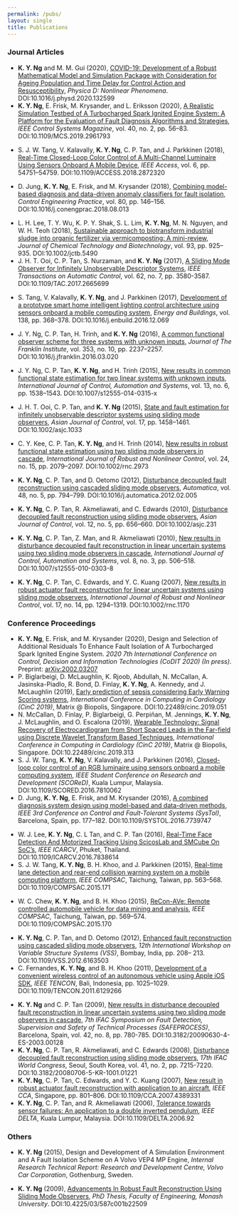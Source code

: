 ```yaml
---
permalink: /pubs/
layout: single
title: Publications
---
```


<!---
## Scholarly Publications ##

### Preprints ###
--->


### Journal Articles ###
* **K. Y. Ng** and M. M. Gui (2020), [COVID-19: Development of a Robust Mathematical Model and Simulation Package with Consideration for Ageing Population and Time Delay for Control Action and Resusceptibility](https://doi.org/10.1016/j.physd.2020.132599), *Physica D: Nonlinear Phenomena*. DOI:10.1016/j.physd.2020.132599
* **K. Y. Ng**, E. Frisk, M. Krysander, and L. Eriksson (2020), 
[A Realistic Simulation Testbed of A Turbocharged Spark Ignited Engine System: A Platform for the Evaluation of Fault Diagnosis Algorithms and Strategies](https://ieeexplore.ieee.org/document/9036118), 
*IEEE Control Systems Magazine*, vol. 40, no. 2, pp. 56–83. 
DOI:10.1109/MCS.2019.2961793  
<!--- <img src="/assets/Figures/GUI.png" width="840"> 
--->
* S. J. W. Tang, V. Kalavally, **K. Y. Ng**, C. P. Tan, and J. Parkkinen (2018), 
[Real-Time Closed-Loop Color Control of A Multi-Channel Luminaire Using Sensors Onboard A Mobile Device](https://doi.org/10.1109/ACCESS.2018.2872320), 
*IEEE Access*, vol. 6, pp. 54751–54759. 
DOI:10.1109/ACCESS.2018.2872320  
<!--- <img src="/assets/Figures/Access2018a.png" width="520">&emsp;<img src="/assets/Figures/Access2018b.png" width="320"> 
--->
* D. Jung, **K. Y. Ng**, E. Frisk, and M. Krysander (2018), 
[Combining model-based diagnosis and data-driven anomaly classifiers for fault isolation](https://doi.org/10.1016/j.conengprac.2018.08.013), 
*Control Engineering Practice*, vol. 80, pp. 146–156. 
DOI:10.1016/j.conengprac.2018.08.013  
<!--- <img src="/assets/Figures/CEP2018a.png" width="220">&emsp;<img src="/assets/Figures/CEP2018b.png" width="620"> 
--->
* L. H. Lee, T. Y. Wu, K. P. Y. Shak, S. L. Lim, **K. Y. Ng**, M. N. Nguyen, and W. H. Teoh (2018), 
[Sustainable approach to biotransform industrial sludge into organic fertilizer via vermicomposting: A mini-review](https://doi.org/10.1002/jctb.5490), 
*Journal of Chemical Technology and Biotechnology*, vol. 93, pp. 925–935. 
DOI:10.1002/jctb.5490  
* J. H. T. Ooi, C. P. Tan, S. Nurzaman, and **K. Y. Ng** (2017), 
[A Sliding Mode Observer for Infinitely Unobservable Descriptor Systems](https://doi.org/10.1109/TAC.2017.2665699), 
*IEEE Transactions on Automatic Control*, vol. 62, no. 7, pp. 3580-3587. 
DOI:10.1109/TAC.2017.2665699  
<!--- <img src="/assets/Figures/TAC2017a.png" width="320">&emsp;<img src="/assets/Figures/TAC2017b.png" width="520"> 
--->
* S. Tang, V. Kalavally, **K. Y. Ng**, and J. Parkkinen (2017), 
[Development of a prototype smart home intelligent lighting control architecture using sensors onboard a mobile computing system](http://dx.doi.org/10.1016/j.enbuild.2016.12.069), 
*Energy and Buildings*, vol. 138, pp. 368–378. 
DOI:10.1016/j.enbuild.2016.12.069  
<!--- <img src="/assets/Figures/EB2017a.png" width="320">&emsp;<img src="/assets/Figures/EB2017b.png" width="520">
--->
* J. Y. Ng, C. P. Tan, H. Trinh, and **K. Y. Ng** (2016), [
A common functional observer scheme for three systems with unknown inputs](http://dx.doi.org/10.1016/j.jfranklin.2016.03.020), 
*Journal of The Franklin Institute*, vol. 353, no. 10, pp. 2237–2257. 
DOI:10.1016/j.jfranklin.2016.03.020  
<!--- <img src="/assets/Figures/Franklin2016.png" width="900">
--->
* J. Y. Ng, C. P. Tan, **K. Y. Ng**, and H. Trinh (2015), [
New results in common functional state estimation for two linear systems with unknown inputs](https://doi.org/10.1007/s12555-014-0315-x), 
*International Journal of Control, Automation and Systems*, vol. 13, no. 6, pp. 1538–1543. 
DOI:10.1007/s12555-014-0315-x  
<!--- <img src="/assets/Figures/IJCAS2015a.png" width="420">&emsp;<img src="/assets/Figures/IJCAS2015b.png" width="420">
--->
* J. H. T. Ooi, C. P. Tan, and **K. Y. Ng** (2015), [
State and fault estimation for infinitely unobservable descriptor systems using sliding mode observers](https://doi.org/10.1002/asjc.1033), 
*Asian Journal of Control*, vol. 17, pp. 1458–1461. 
DOI:10.1002/asjc.1033  
<!--- &emsp;&emsp;&emsp;<img src="/assets/Figures/AJC2015a.png" width="250">&emsp;<img src="/assets/Figures/AJC2015b.png" width="520">
--->
* C. Y. Kee, C. P. Tan, **K. Y. Ng**, and H. Trinh (2014), 
[New results in robust functional state estimation using two sliding mode observers in cascade](https://doi.org/10.1002/rnc.2973), 
*International Journal of Robust and Nonlinear Control*, vol. 24, no. 15, pp. 2079–2097. 
DOI:10.1002/rnc.2973  
<!--- <img src="/assets/Figures/IJRNC2014a.png" width="320">&emsp;<img src="/assets/Figures/IJRNC2014b.png" width="520">
--->
* **K. Y. Ng**, C. P. Tan, and D. Oetomo (2012), 
[Disturbance decoupled fault reconstruction using cascaded sliding mode observers](https://doi.org/10.1016/j.automatica.2012.02.005), 
*Automatica*, vol. 48, no. 5, pp. 794–799. 
DOI:10.1016/j.automatica.2012.02.005  
<!--- &emsp;&emsp;&emsp;<img src="/assets/Figures/Automatica2012a.png" width="320">&emsp;<img src="/assets/Figures/Automatica2012b.png" width="320">
--->
* **K. Y. Ng**, C. P. Tan, R. Akmeliawati, and C. Edwards (2010), 
[Disturbance decoupled fault reconstruction using sliding mode observers](https://doi.org/10.1002/asjc.231), 
*Asian Journal of Control*, vol. 12, no. 5, pp. 656–660. 
DOI:10.1002/asjc.231  
<!--- <img src="/assets/Figures/AJC2010a.png" width="320">&emsp;<img src="/assets/Figures/AJC2010b.png" width="520">
--->
* **K. Y. Ng**, C. P. Tan, Z. Man, and R. Akmeliawati (2010), 
[New results in disturbance decoupled fault reconstruction in linear uncertain systems using two sliding mode observers in cascade](https://doi.org/10.1007/s12555-010-0303-8), 
*International Journal of Control, Automation and Systems*, vol. 8, no. 3, pp. 506–518. 
DOI:10.1007/s12555-010-0303-8  
<!--- <img src="/assets/Figures/IJCAS2010a.png" width="520">&emsp;<img src="/assets/Figures/IJCAS2010b.png" width="320">
--->
* **K. Y. Ng**, C. P. Tan, C. Edwards, and Y. C. Kuang (2007), 
[New results in robust actuator fault reconstruction for linear uncertain systems using sliding mode observers](https://doi.org/10.1002/rnc.1170), 
*International Journal of Robust and Nonlinear Control*, vol. 17, no. 14, pp. 1294–1319. 
DOI:10.1002/rnc.1170  
<!--- <img src="/assets/Figures/IJRNC2007a.png" width="520">&emsp;<img src="/assets/Figures/IJRNC2007b.png" width="320">
--->


### Conference Proceedings ###
* **K. Y. Ng**, E. Frisk, and M. Krysander (2020), 
Design and Selection of Additional Residuals To Enhance Fault Isolation of A Turbocharged Spark Ignited Engine System.
*2020 7th International Conference on Control, Decision and Information Technologies (CoDIT 2020) (In press)*. Preprint:
[arXiv:2002.03207](https://arxiv.org/abs/2002.03207)  
* P. Biglarbeigi, D. McLaughlin, K. Rjoob, Abdullah, N. McCallan, A. Jasinska-Piadlo, R. Bond, D. Finlay, **K. Y.  Ng**, A. Kennedy, and J. McLaughlin (2019), 
[Early prediction of sepsis considering Early Warning Scoring systems](https://doi.org/10.22489/cinc.2019.051), 
*International Conference in Computing in Cardiology (CinC 2019)*, Matrix @ Biopolis, Singapore. 
DOI:10.22489/cinc.2019.051  
* N. McCallan, D. Finlay, P. Biglarbeigi, G. Perpiñan, M. Jennings, **K. Y. Ng**, J. McLaughlin, and O. Escalona (2019), 
[Wearable Technology: Signal Recovery of Electrocardiogram from Short Spaced Leads in the Far-field using Discrete Wavelet Transform Based Techniques](https://doi.org/10.22489/cinc.2019.313), 
*International Conference in Computing in Cardiology (CinC 2019)*, Matrix @ Biopolis, Singapore. 
DOI:10.22489/cinc.2019.313  
* S. J. W. Tang, **K. Y. Ng**, V. Kalavally, and J. Parkkinen (2016), 
[Closed-loop color control of an RGB luminaire using sensors onboard a mobile computing system](https://doi.org/10.1109/SCORED.2016.7810062), 
*IEEE Student Conference on Research and Development (SCOReD)*, Kuala Lumpur, Malaysia. 
DOI:10.1109/SCORED.2016.7810062  
* D. Jung, **K. Y. Ng**, E. Frisk, and M. Krysander (2016), 
[A combined diagnosis system design using model-based and data-driven methods](https://doi.org/10.1109/SYSTOL.2016.7739747), 
*IEEE 3rd Conference on Control and Fault-Tolerant Systems (SysTol)*, Barcelona, Spain, pp. 177–182. 
DOI:10.1109/SYSTOL.2016.7739747  
<!--- <img src="/assets/Figures/Systol2016a.png" width="320">&emsp;<img src="/assets/Figures/Systol2016b.png" width="520">
--->
* W. J. Lee, **K. Y. Ng**, C. L Tan, and C. P. Tan (2016), 
[Real-Time Face Detection And Motorized Tracking Using ScicosLab and SMCube On SoC’s](https://doi.org/10.1109/ICARCV.2016.7838614), 
*IEEE ICARCV*, Phuket, Thailand. 
DOI:10.1109/ICARCV.2016.7838614  
* S. J. W. Tang, **K. Y. Ng**, B. H. Khoo, and J. Parkkinen (2015), 
[Real-time lane detection and rear-end collision warning system on a mobile computing platform](https://doi.org/10.1109/COMPSAC.2015.171), 
*IEEE COMPSAC*, Taichung, Taiwan, pp. 563–568. 
DOI:10.1109/COMPSAC.2015.171  
<!--- <img src="/assets/Figures/COMPSAC2015ba.png" width="420">&emsp;<img src="/assets/Figures/COMPSAC2015bb.png" width="420">
--->
* W. C. Chew, **K. Y. Ng**, and B. H. Khoo (2015), 
[ReCon-AVe: Remote controlled automobile vehicle for data mining and analysis](https://doi.org/10.1109/COMPSAC.2015.170), 
*IEEE COMPSAC*, Taichung, Taiwan, pp. 569–574. 
DOI:10.1109/COMPSAC.2015.170  
<!--- <img src="/assets/Figures/COMPSAC2015aa.png" width="320">&emsp;<img src="/assets/Figures/COMPSAC2015ab.png" width="520">
--->
* **K. Y. Ng**, C. P. Tan, and D. Oetomo (2012), 
[Enhanced fault reconstruction using cascaded sliding mode observers](https://doi.org/10.1109/VSS.2012.6163503), 
*12th International Workshop on Variable Structure Systems (VSS)*, Bombay, India, pp. 208– 213. 
DOI:10.1109/VSS.2012.6163503  
* C. Fernandes, **K. Y. Ng**, and B. H. Khoo (2011), 
[Development of a convenient wireless control of an autonomous vehicle using Apple iOS SDK](https://doi.org/10.1109/TENCON.2011.6129266), 
*IEEE TENCON*, Bali, Indonesia, pp. 1025–1029. 
DOI:10.1109/TENCON.2011.6129266  
<!--- <img src="/assets/Figures/TENCON2011a.png" width="420">&emsp;<img src="/assets/Figures/TENCON2011b.png" width="420">
--->
* **K. Y. Ng** and C. P. Tan (2009), 
[New results in disturbance decoupled fault reconstruction in linear uncertain systems using two sliding mode observers in cascade](https://doi.org/10.3182/20090630-4-ES-2003.00128), 
*7th IFAC Symposium on Fault Detection, Supervision and Safety of Technical Processes (SAFEPROCESS)*, Barcelona, Spain, vol. 42, no. 8, pp. 780-785. 
DOI:10.3182/20090630-4-ES-2003.00128  
* **K. Y. Ng**, C. P. Tan, R. Akmeliawati, and C. Edwards (2008), 
[Disturbance decoupled fault reconstruction using sliding mode observers](https://doi.org/10.3182/20080706-5-KR-1001.01221), 
*17th IFAC World Congress*, Seoul, South Korea, vol. 41, no. 2, pp. 7215-7220. 
DOI:10.3182/20080706-5-KR-1001.01221  
* **K. Y. Ng**, C. P. Tan, C. Edwards, and Y. C. Kuang (2007), 
[New result in robust actuator fault reconstruction with application to an aircraft](https://doi.org/10.1109/CCA.2007.4389331), 
*IEEE CCA*, Singapore, pp. 801–806. 
DOI:10.1109/CCA.2007.4389331  
* **K. Y. Ng**, C. P. Tan, and R. Akmeliawati (2006), 
[Tolerance towards sensor failures: An application to a double inverted pendulum](https://doi.org/10.1109/DELTA.2006.92), 
*IEEE DELTA*, Kuala Lumpur, Malaysia. 
DOI:10.1109/DELTA.2006.92  


### Others ###
* **K. Y. Ng** (2015), 
Design and Development of A Simulation Environment and A Fault Isolation Scheme on A Volvo VEP4 MP Engine, 
*Internal Research Technical Report: Research and Development Centre, Volvo Car Corporation*, Gothenburg, Sweden.  
<!---&emsp;&emsp;&emsp;&emsp;&emsp;&emsp;&emsp;&emsp;&emsp;&emsp;&emsp;&emsp;<img src="/assets/Figures/VCC.jpg" width="450">
--->
* **K. Y. Ng** (2009), 
[Advancements In Robust Fault Reconstruction Using Sliding Mode Observers](https://doi.org/10.4225/03/587c001b22509), 
*PhD Thesis, Faculty of Engineering, Monash University*. 
DOI:10.4225/03/587c001b22509  
